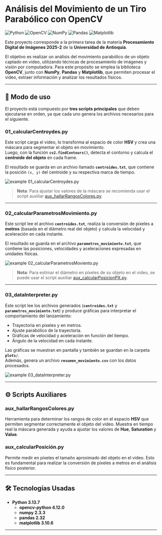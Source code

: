 # Análisis del Movimiento de un Tiro Parabólico con OpenCV

![Python](https://img.shields.io/badge/Python-3776AB?style=flat&logo=python&logoColor=white)
![OpenCV](https://img.shields.io/badge/opencv-%23white.svg?style=flat&logo=opencv&logoColor=white)
![NumPy](https://img.shields.io/badge/numpy-%23013243.svg?style=flat&logo=numpy&logoColor=white)
![Pandas](https://img.shields.io/badge/pandas-%23150458.svg?style=flatfor-the-badge&logo=pandas&logoColor=white)
![Matplotlib](https://img.shields.io/badge/Matplotlib-%23ffffff.svg?style=flatfor-the-badge&logo=Matplotlib&logoColor=black)


Este proyecto corresponde a la primera tarea de la materia **Procesamiento Digital de Imágenes 2025-2** de la **Universidad de Antioquia**.  

El objetivo es realizar un análisis del movimiento parabólico de un objeto captado en video, utilizando técnicas de procesamiento de imágenes y visión por computadora. Para este propósito se emplea la biblioteca **OpenCV**, junto con **NumPy**, **Pandas** y **Matplotlib**, que permiten procesar el video, extraer información y analizar los resultados físicos.

---

## 📌 Modo de uso

El proyecto está compuesto por **tres scripts principales** que deben ejecutarse en orden, ya que cada uno genera los archivos necesarios para el siguiente.

### 01_calcularCentroydes.py
Este script carga el video, lo transforma al espacio de color **HSV** y crea una máscara para segmentar el objeto en movimiento.  
Luego, con la función **`cv2.findContours()`**, detecta el contorno y calcula el **centroide del objeto** en cada frame.  

El resultado se guarda en un archivo llamado **`centroides.txt`**, que contiene la posición `(x, y)` del centroide y su respectiva marca de tiempo.

![example 01_calcularCentroydes.py](https://imgur.com/4eODWHF.png)

> **Nota**: Para ajustar los valores de la máscara se recomienda usar el script auxiliar [aux_hallarRangosColores.py](#aux_hallarRangosColorespy).

---

### 02_calcularParametrosMovimiento.py
Este script lee el archivo **`centroides.txt`**, realiza la conversión de píxeles a **metros** (basada en el diámetro real del objeto) y calcula la velocidad y aceleración en cada instante.  

El resultado se guarda en el archivo **`parametros_movimiento.txt`**, que contiene las posiciones, velocidades y aceleraciones expresadas en unidades físicas.

![example 02_calcularParametrosMoviento.py](https://imgur.com/kCTDC1u.png)

> **Nota**: Para estimar el diámetro en píxeles de su objeto en el video, se puede usar el script auxiliar [aux_calcularPosicionPX.py](#aux_calcularPosiciónpy).

---

### 03_dataInterpreter.py
Este script lee los archivos generados (**`centroides.txt`** y **`parametros_movimiento.txt`**) y produce gráficas para interpretar el comportamiento del lanzamiento:  
- Trayectoria en píxeles y en metros.  
- Ajuste parabólico de la trayectoria.  
- Gráficas de velocidad y aceleración en función del tiempo.  
- Ángulo de la velocidad en cada instante.  

Las gráficas se muestran en pantalla y también se guardan en la carpeta **`plots/`**.  
Además, genera un archivo **`resumen_movimiento.csv`** con los datos procesados.

![example 03_dataInterpreter.py](https://imgur.com/PniF7AJ.png)

---

## ⚙️ Scripts Auxiliares

### aux_hallarRangosColores.py
Herramienta para determinar los rangos de color en el espacio **HSV** que permiten segmentar correctamente el objeto del video.  Muestra en tiempo real la máscara generada y ayuda a ajustar los valores de **Hue**, **Saturation** y **Value**.

### aux_calcularPosición.py
Permite medir en píxeles el tamaño aproximado del objeto en el video. Esto es fundamental para realizar la conversión de píxeles a metros en el análisis físico posterior.

---

## 🛠️ Tecnologías Usadas

- **Python 3.13.7**
  - **opencv-python 4.12.0**  
  - **numpy 2.3.3**  
  - **pandas 2.32**  
  - **matplotlib 3.10.6**

---
